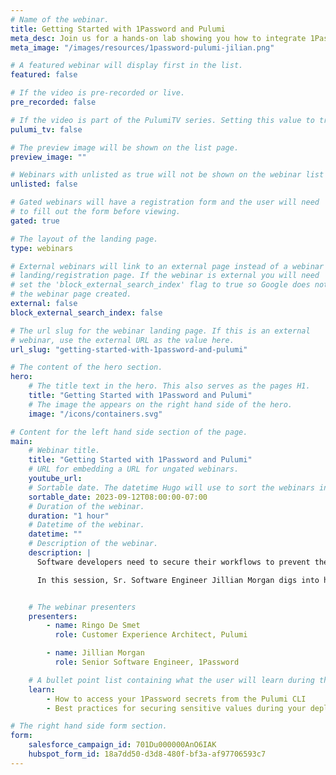 ```yaml
---
# Name of the webinar.
title: Getting Started with 1Password and Pulumi
meta_desc: Join us for a hands-on lab showing you how to integrate 1Password into your Pulumi workflow.
meta_image: "/images/resources/1password-pulumi-jilian.png"

# A featured webinar will display first in the list.
featured: false

# If the video is pre-recorded or live.
pre_recorded: false

# If the video is part of the PulumiTV series. Setting this value to true will list the video in the "PulumiTV" section.
pulumi_tv: false

# The preview image will be shown on the list page.
preview_image: ""

# Webinars with unlisted as true will not be shown on the webinar list
unlisted: false

# Gated webinars will have a registration form and the user will need
# to fill out the form before viewing.
gated: true

# The layout of the landing page.
type: webinars

# External webinars will link to an external page instead of a webinar
# landing/registration page. If the webinar is external you will need
# set the 'block_external_search_index' flag to true so Google does not index
# the webinar page created.
external: false
block_external_search_index: false

# The url slug for the webinar landing page. If this is an external
# webinar, use the external URL as the value here.
url_slug: "getting-started-with-1password-and-pulumi"

# The content of the hero section.
hero:
    # The title text in the hero. This also serves as the pages H1.
    title: "Getting Started with 1Password and Pulumi"
    # The image the appears on the right hand side of the hero.
    image: "/icons/containers.svg"

# Content for the left hand side section of the page.
main:
    # Webinar title.
    title: "Getting Started with 1Password and Pulumi"
    # URL for embedding a URL for ungated webinars.
    youtube_url:
    # Sortable date. The datetime Hugo will use to sort the webinars in date order.
    sortable_date: 2023-09-12T08:00:00-07:00
    # Duration of the webinar.
    duration: "1 hour"
    # Datetime of the webinar.
    datetime: ""
    # Description of the webinar.
    description: |
      Software developers need to secure their workflows to prevent the accidental exposure of API keys and other secrets. 1Password is known as a capable password manager, but 1Password Developer Tools also provide a set of capabilities to secure secrets throughout the software development lifecycle. 

      In this session, Sr. Software Engineer Jillian Morgan digs into how to use the 1Password CLI to manage secrets in a Pulumi workflow. Join Pulumi and 1Password for a short walkthrough of this powerful new feature and get your questions answered by the experts.


    # The webinar presenters
    presenters:
        - name: Ringo De Smet
          role: Customer Experience Architect, Pulumi

        - name: Jillian Morgan
          role: Senior Software Engineer, 1Password

    # A bullet point list containing what the user will learn during the webinar.
    learn:
        - How to access your 1Password secrets from the Pulumi CLI
        - Best practices for securing sensitive values during your deployments

# The right hand side form section.
form:
    salesforce_campaign_id: 701Du000000AnO6IAK
    hubspot_form_id: 18a7dd50-d3d8-480f-bf3a-af97706593c7
---
```


